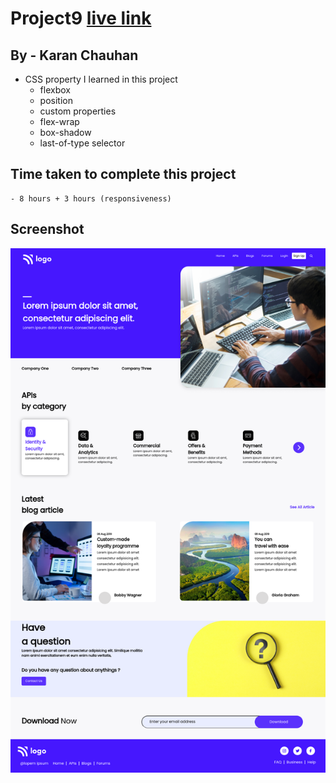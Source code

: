 # Project9 [live link](https://css-projects-09.netlify.app/)

## By - Karan Chauhan

- CSS property I learned in this project
    - flexbox
    - position
    - custom properties
    - flex-wrap
    - box-shadow
    - last-of-type selector

## Time taken to complete this project
    - 8 hours + 3 hours (responsiveness)

## Screenshot
![image](project9.png)